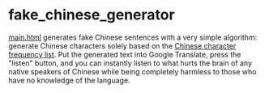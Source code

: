 # fake_chinese_generator

[main.html](https://sozysozbot.github.io/fake_chinese_generator/main.html) generates fake Chinese 
sentences with a very simple algorithm: generate Chinese characters solely based on 
the [Chinese character frequency list](https://lingua.mtsu.edu/chinese-computing/statistics/char/list.php?Which=MO). 
Put the generated text into Google Translate, press the "listen" button, and you can instantly listen to what
hurts the brain of any native speakers of Chinese while being completely harmless to those who have no knowledge of the language.
